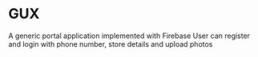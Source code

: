 # GUX
A generic portal application implemented with Firebase
 User can register and login with phone number, store details and upload photos
